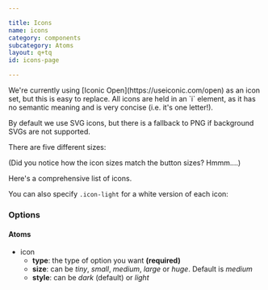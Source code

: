 ```yaml
---

title: Icons
name: icons
category: components
subcategory: Atoms
layout: q+tq
id: icons-page

---
```


<p class="lead">We're currently using [Iconic Open](https://useiconic.com/open) as an icon set, but this is easy to replace. All icons are held in an `i` element, as it has no semantic meaning and is very concise (i.e. it's one letter!).</p>

By default we use SVG icons, but there is a fallback to PNG if background SVGs are not supported.

<script>
component("icon", { "type": "heart" } );
</script>

There are five different sizes:

<script>
component("icon", { "type": "heart", "size": "tiny" } )
+component("icon", { "type": "heart", "size": "small" } )
+component("icon", { "type": "heart", "size": "medium" } )
+component("icon", { "type": "heart", "size": "large" } )
+component("icon", { "type": "heart", "size": "huge" } );

</script>

(Did you notice how the icon sizes match the button sizes? Hmmm....)

Here's a comprehensive list of icons.

<script>
component("icon", { "type": "account-login" } )
+component("icon", { "type": "account-logout" } )
+component("icon", { "type": "action-redo" } )
+component("icon", { "type": "action-undo" } )
+component("icon", { "type": "arrow-bottom" } )
+component("icon", { "type": "arrow-circle-bottom" } )
+component("icon", { "type": "arrow-circle-left" } )
+component("icon", { "type": "arrow-circle-right" } )
+component("icon", { "type": "arrow-circle-top" } )
+component("icon", { "type": "arrow-left" } )
+component("icon", { "type": "arrow-right" } )
+component("icon", { "type": "arrow-thick-bottom" } )
+component("icon", { "type": "arrow-thick-left" } )
+component("icon", { "type": "arrow-thick-right" } )
+component("icon", { "type": "arrow-thick-top" } )
+component("icon", { "type": "arrow-top" } )
+component("icon", { "type": "audio-spectrum" } )
+component("icon", { "type": "audio" } )
+component("icon", { "type": "badge" } )
+component("icon", { "type": "ban" } )
+component("icon", { "type": "bar-chart" } )
+component("icon", { "type": "basket" } )
+component("icon", { "type": "beaker" } )
+component("icon", { "type": "bell" } )
+component("icon", { "type": "bolt" } )
+component("icon", { "type": "book" } )
+component("icon", { "type": "bookmark" } )
+component("icon", { "type": "box" } )
+component("icon", { "type": "briefcase" } )
+component("icon", { "type": "british-pound" } )
+component("icon", { "type": "browser" } )
+component("icon", { "type": "brush" } )
+component("icon", { "type": "bug" } )
+component("icon", { "type": "bullhorn" } )
+component("icon", { "type": "calculator" } )
+component("icon", { "type": "calendar" } )
+component("icon", { "type": "camera-slr" } )
+component("icon", { "type": "caret-bottom" } )
+component("icon", { "type": "caret-left" } )
+component("icon", { "type": "caret-right" } )
+component("icon", { "type": "caret-top" } )
+component("icon", { "type": "cart" } )
+component("icon", { "type": "chat" } )
+component("icon", { "type": "check" } )
+component("icon", { "type": "chevron-bottom" } )
+component("icon", { "type": "chevron-left" } )
+component("icon", { "type": "chevron-right" } )
+component("icon", { "type": "chevron-top" } )
+component("icon", { "type": "circle-check" } )
+component("icon", { "type": "circle-x" } )
+component("icon", { "type": "clipboard" } )
+component("icon", { "type": "clock" } )
+component("icon", { "type": "code" } )
+component("icon", { "type": "cog" } )
+component("icon", { "type": "collapse-down" } )
+component("icon", { "type": "collapse-left" } )
+component("icon", { "type": "collapse-right" } )
+component("icon", { "type": "collapse-up" } )
+component("icon", { "type": "command" } )
+component("icon", { "type": "comment-square" } )
+component("icon", { "type": "crop" } )
+component("icon", { "type": "dashboard" } )
+component("icon", { "type": "data-transfer-download" } )
+component("icon", { "type": "data-transfer-upload" } )
+component("icon", { "type": "delete" } )
+component("icon", { "type": "document" } )
+component("icon", { "type": "double-quote-serif-left" } )
+component("icon", { "type": "double-quote-serif-right" } )
+component("icon", { "type": "droplet" } )
+component("icon", { "type": "eject" } )
+component("icon", { "type": "envelope-closed" } )
+component("icon", { "type": "envelope-open" } )
+component("icon", { "type": "expand-down" } )
+component("icon", { "type": "expand-left" } )
+component("icon", { "type": "expand-right" } )
+component("icon", { "type": "expand-up" } )
+component("icon", { "type": "external-link" } )
+component("icon", { "type": "eye" } )
+component("icon", { "type": "eyedropper" } )
+component("icon", { "type": "file" } )
+component("icon", { "type": "fire" } )
+component("icon", { "type": "flag" } )
+component("icon", { "type": "flash" } )
+component("icon", { "type": "folder" } )
+component("icon", { "type": "fullscreen-enter" } )
+component("icon", { "type": "fullscreen-exit" } )
+component("icon", { "type": "globe" } )
+component("icon", { "type": "graph" } )
+component("icon", { "type": "headphones" } )
+component("icon", { "type": "heart" } )
+component("icon", { "type": "home" } )
+component("icon", { "type": "infinity" } )
+component("icon", { "type": "info" } )
+component("icon", { "type": "key" } )
+component("icon", { "type": "layers" } )
+component("icon", { "type": "lightbulb" } )
+component("icon", { "type": "link-broken" } )
+component("icon", { "type": "link-intact" } )
+component("icon", { "type": "location" } )
+component("icon", { "type": "lock-locked" } )
+component("icon", { "type": "lock-unlocked" } )
+component("icon", { "type": "loop-circular" } )
+component("icon", { "type": "magnifying-glass" } )
+component("icon", { "type": "map-marker" } )
+component("icon", { "type": "map" } )
+component("icon", { "type": "media-pause" } )
+component("icon", { "type": "media-play" } )
+component("icon", { "type": "media-record" } )
+component("icon", { "type": "media-skip-backward" } )
+component("icon", { "type": "media-skip-forward" } )
+component("icon", { "type": "media-step-backward" } )
+component("icon", { "type": "media-step-forward" } )
+component("icon", { "type": "media-stop" } )
+component("icon", { "type": "medical-cross" } )
+component("icon", { "type": "menu" } )
+component("icon", { "type": "microphone" } )
+component("icon", { "type": "minus" } )
+component("icon", { "type": "monitor" } )
+component("icon", { "type": "moon" } )
+component("icon", { "type": "move" } )
+component("icon", { "type": "musical-note" } )
+component("icon", { "type": "paperclip" } )
+component("icon", { "type": "pencil" } )
+component("icon", { "type": "people" } )
+component("icon", { "type": "person" } )
+component("icon", { "type": "pin" } )
+component("icon", { "type": "play-circle" } )
+component("icon", { "type": "plus" } )
+component("icon", { "type": "power-standby" } )
+component("icon", { "type": "puzzle-piece" } )
+component("icon", { "type": "random" } )
+component("icon", { "type": "reload" } )
+component("icon", { "type": "resize-both" } )
+component("icon", { "type": "resize-height" } )
+component("icon", { "type": "resize-width" } )
+component("icon", { "type": "rss-alt" } )
+component("icon", { "type": "rss" } )
+component("icon", { "type": "share-boxed" } )
+component("icon", { "type": "share" } )
+component("icon", { "type": "shield" } )
+component("icon", { "type": "signal" } )
+component("icon", { "type": "sort-ascending" } )
+component("icon", { "type": "sort-descending" } )
+component("icon", { "type": "star" } )
+component("icon", { "type": "tag" } )
+component("icon", { "type": "tags" } )
+component("icon", { "type": "target" } )
+component("icon", { "type": "task" } )
+component("icon", { "type": "thumb-down" } )
+component("icon", { "type": "thumb-up" } )
+component("icon", { "type": "timer" } )
+component("icon", { "type": "transfer" } )
+component("icon", { "type": "trash" } )
+component("icon", { "type": "volume-high" } )
+component("icon", { "type": "volume-low" } )
+component("icon", { "type": "volume-off" } )
+component("icon", { "type": "warning" } )
+component("icon", { "type": "wifi" } )
+component("icon", { "type": "wrench" } )
+component("icon", { "type": "x" } )
+component("icon", { "type": "zoom-in" } )
+component("icon", { "type": "zoom-out" } );
</script>

You can also specify `.icon-light` for a white version of each icon:

<script>
component("icon", { "type": "account-login", "style": "light" } )
+component("icon", { "type": "account-logout", "style": "light" } )
+component("icon", { "type": "action-redo", "style": "light" } )
+component("icon", { "type": "action-undo", "style": "light" } )
+component("icon", { "type": "arrow-bottom", "style": "light" } )
+component("icon", { "type": "arrow-circle-bottom", "style": "light" } )
+component("icon", { "type": "arrow-circle-left", "style": "light" } )
+component("icon", { "type": "arrow-circle-right", "style": "light" } )
+component("icon", { "type": "arrow-circle-top", "style": "light" } )
+component("icon", { "type": "arrow-left", "style": "light" } )
+component("icon", { "type": "arrow-right", "style": "light" } )
+component("icon", { "type": "arrow-thick-bottom", "style": "light" } )
+component("icon", { "type": "arrow-thick-left", "style": "light" } )
+component("icon", { "type": "arrow-thick-right", "style": "light" } )
+component("icon", { "type": "arrow-thick-top", "style": "light" } )
+component("icon", { "type": "arrow-top", "style": "light" } )
+component("icon", { "type": "audio-spectrum", "style": "light" } )
+component("icon", { "type": "audio", "style": "light" } )
+component("icon", { "type": "badge", "style": "light" } )
+component("icon", { "type": "ban", "style": "light" } )
+component("icon", { "type": "bar-chart", "style": "light" } )
+component("icon", { "type": "basket", "style": "light" } )
+component("icon", { "type": "beaker", "style": "light" } )
+component("icon", { "type": "bell", "style": "light" } )
+component("icon", { "type": "bolt", "style": "light" } )
+component("icon", { "type": "book", "style": "light" } )
+component("icon", { "type": "bookmark", "style": "light" } )
+component("icon", { "type": "box", "style": "light" } )
+component("icon", { "type": "briefcase", "style": "light" } )
+component("icon", { "type": "british-pound", "style": "light" } )
+component("icon", { "type": "browser", "style": "light" } )
+component("icon", { "type": "brush", "style": "light" } )
+component("icon", { "type": "bug", "style": "light" } )
+component("icon", { "type": "bullhorn", "style": "light" } )
+component("icon", { "type": "calculator", "style": "light" } )
+component("icon", { "type": "calendar", "style": "light" } )
+component("icon", { "type": "camera-slr", "style": "light" } )
+component("icon", { "type": "caret-bottom", "style": "light" } )
+component("icon", { "type": "caret-left", "style": "light" } )
+component("icon", { "type": "caret-right", "style": "light" } )
+component("icon", { "type": "caret-top", "style": "light" } )
+component("icon", { "type": "cart", "style": "light" } )
+component("icon", { "type": "chat", "style": "light" } )
+component("icon", { "type": "check", "style": "light" } )
+component("icon", { "type": "chevron-bottom", "style": "light" } )
+component("icon", { "type": "chevron-left", "style": "light" } )
+component("icon", { "type": "chevron-right", "style": "light" } )
+component("icon", { "type": "chevron-top", "style": "light" } )
+component("icon", { "type": "circle-check", "style": "light" } )
+component("icon", { "type": "circle-x", "style": "light" } )
+component("icon", { "type": "clipboard", "style": "light" } )
+component("icon", { "type": "clock", "style": "light" } )
+component("icon", { "type": "code", "style": "light" } )
+component("icon", { "type": "cog", "style": "light" } )
+component("icon", { "type": "collapse-down", "style": "light" } )
+component("icon", { "type": "collapse-left", "style": "light" } )
+component("icon", { "type": "collapse-right", "style": "light" } )
+component("icon", { "type": "collapse-up", "style": "light" } )
+component("icon", { "type": "command", "style": "light" } )
+component("icon", { "type": "comment-square", "style": "light" } )
+component("icon", { "type": "crop", "style": "light" } )
+component("icon", { "type": "dashboard", "style": "light" } )
+component("icon", { "type": "data-transfer-download", "style": "light" } )
+component("icon", { "type": "data-transfer-upload", "style": "light" } )
+component("icon", { "type": "delete", "style": "light" } )
+component("icon", { "type": "document", "style": "light" } )
+component("icon", { "type": "double-quote-serif-left", "style": "light" } )
+component("icon", { "type": "double-quote-serif-right", "style": "light" } )
+component("icon", { "type": "droplet", "style": "light" } )
+component("icon", { "type": "eject", "style": "light" } )
+component("icon", { "type": "envelope-closed", "style": "light" } )
+component("icon", { "type": "envelope-open", "style": "light" } )
+component("icon", { "type": "expand-down", "style": "light" } )
+component("icon", { "type": "expand-left", "style": "light" } )
+component("icon", { "type": "expand-right", "style": "light" } )
+component("icon", { "type": "expand-up", "style": "light" } )
+component("icon", { "type": "external-link", "style": "light" } )
+component("icon", { "type": "eye", "style": "light" } )
+component("icon", { "type": "eyedropper", "style": "light" } )
+component("icon", { "type": "file", "style": "light" } )
+component("icon", { "type": "fire", "style": "light" } )
+component("icon", { "type": "flag", "style": "light" } )
+component("icon", { "type": "flash", "style": "light" } )
+component("icon", { "type": "folder", "style": "light" } )
+component("icon", { "type": "fullscreen-enter", "style": "light" } )
+component("icon", { "type": "fullscreen-exit", "style": "light" } )
+component("icon", { "type": "globe", "style": "light" } )
+component("icon", { "type": "graph", "style": "light" } )
+component("icon", { "type": "headphones", "style": "light" } )
+component("icon", { "type": "heart", "style": "light" } )
+component("icon", { "type": "home", "style": "light" } )
+component("icon", { "type": "infinity", "style": "light" } )
+component("icon", { "type": "info", "style": "light" } )
+component("icon", { "type": "key", "style": "light" } )
+component("icon", { "type": "layers", "style": "light" } )
+component("icon", { "type": "lightbulb", "style": "light" } )
+component("icon", { "type": "link-broken", "style": "light" } )
+component("icon", { "type": "link-intact", "style": "light" } )
+component("icon", { "type": "location", "style": "light" } )
+component("icon", { "type": "lock-locked", "style": "light" } )
+component("icon", { "type": "lock-unlocked", "style": "light" } )
+component("icon", { "type": "loop-circular", "style": "light" } )
+component("icon", { "type": "magnifying-glass", "style": "light" } )
+component("icon", { "type": "map-marker", "style": "light" } )
+component("icon", { "type": "map", "style": "light" } )
+component("icon", { "type": "media-pause", "style": "light" } )
+component("icon", { "type": "media-play", "style": "light" } )
+component("icon", { "type": "media-record", "style": "light" } )
+component("icon", { "type": "media-skip-backward", "style": "light" } )
+component("icon", { "type": "media-skip-forward", "style": "light" } )
+component("icon", { "type": "media-step-backward", "style": "light" } )
+component("icon", { "type": "media-step-forward", "style": "light" } )
+component("icon", { "type": "media-stop", "style": "light" } )
+component("icon", { "type": "medical-cross", "style": "light" } )
+component("icon", { "type": "menu", "style": "light" } )
+component("icon", { "type": "microphone", "style": "light" } )
+component("icon", { "type": "minus", "style": "light" } )
+component("icon", { "type": "monitor", "style": "light" } )
+component("icon", { "type": "moon", "style": "light" } )
+component("icon", { "type": "move", "style": "light" } )
+component("icon", { "type": "musical-note", "style": "light" } )
+component("icon", { "type": "paperclip", "style": "light" } )
+component("icon", { "type": "pencil", "style": "light" } )
+component("icon", { "type": "people", "style": "light" } )
+component("icon", { "type": "person", "style": "light" } )
+component("icon", { "type": "pin", "style": "light" } )
+component("icon", { "type": "play-circle", "style": "light" } )
+component("icon", { "type": "plus", "style": "light" } )
+component("icon", { "type": "power-standby", "style": "light" } )
+component("icon", { "type": "puzzle-piece", "style": "light" } )
+component("icon", { "type": "random", "style": "light" } )
+component("icon", { "type": "reload", "style": "light" } )
+component("icon", { "type": "resize-both", "style": "light" } )
+component("icon", { "type": "resize-height", "style": "light" } )
+component("icon", { "type": "resize-width", "style": "light" } )
+component("icon", { "type": "rss-alt", "style": "light" } )
+component("icon", { "type": "rss", "style": "light" } )
+component("icon", { "type": "share-boxed", "style": "light" } )
+component("icon", { "type": "share", "style": "light" } )
+component("icon", { "type": "shield", "style": "light" } )
+component("icon", { "type": "signal", "style": "light" } )
+component("icon", { "type": "sort-ascending", "style": "light" } )
+component("icon", { "type": "sort-descending", "style": "light" } )
+component("icon", { "type": "star", "style": "light" } )
+component("icon", { "type": "tag", "style": "light" } )
+component("icon", { "type": "tags", "style": "light" } )
+component("icon", { "type": "target", "style": "light" } )
+component("icon", { "type": "task", "style": "light" } )
+component("icon", { "type": "thumb-down", "style": "light" } )
+component("icon", { "type": "thumb-up", "style": "light" } )
+component("icon", { "type": "timer", "style": "light" } )
+component("icon", { "type": "transfer", "style": "light" } )
+component("icon", { "type": "trash", "style": "light" } )
+component("icon", { "type": "volume-high", "style": "light" } )
+component("icon", { "type": "volume-low", "style": "light" } )
+component("icon", { "type": "volume-off", "style": "light" } )
+component("icon", { "type": "warning", "style": "light" } )
+component("icon", { "type": "wifi", "style": "light" } )
+component("icon", { "type": "wrench", "style": "light" } )
+component("icon", { "type": "x", "style": "light" } )
+component("icon", { "type": "zoom-in", "style": "light" } )
+component("icon", { "type": "zoom-out", "style": "light" } );
</script>

### Options


#### Atoms


* icon
  * **type**: the type of option you want **(required)**
  * **size**: can be _tiny_, _small_, _medium_, _large_ or _huge_. Default is _medium_
  * **style**: can be _dark_ (default) or _light_
